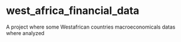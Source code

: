 # west_africa_financial_data
A project where some Westafrican countries macroeconomicals datas where analyzed
